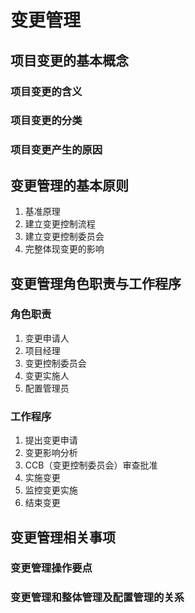# 变更管理
## 项目变更的基本概念
### 项目变更的含义
### 项目变更的分类
### 项目变更产生的原因

## 变更管理的基本原则
1. 基准原理
2. 建立变更控制流程
3. 建立变更控制委员会
4. 完整体现变更的影响

## 变更管理角色职责与工作程序
### 角色职责
1. 变更申请人
2. 项目经理
3. 变更控制委员会
4. 变更实施人
5. 配置管理员
### 工作程序
1. 提出变更申请
2. 变更影响分析
3. CCB（变更控制委员会）审查批准
4. 实施变更
5. 监控变更实施
6. 结束变更

## 变更管理相关事项
### 变更管理操作要点
### 变更管理和整体管理及配置管理的关系

